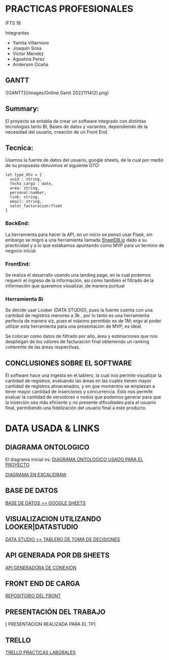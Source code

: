 # PRACTICAS PROFESIONALES

IFTS 18 

Integrantes 
  - Yamila Villarnovo
  - Joaquin Sosa
  - Victor Mendez
  - Agustina Perez
  - Anderson Ocaña

## GANTT
![GANTT](/images/Online Gantt 20221114(2).png)

## Summary:

  El proyecto se entabla de crear un software integrado con distintas tecnologias tanto BI, Bases de datos y variantes, dependiendo de la necesidad del usuario, creación de un Front End.

## Tecnica:
  Usamos la fuente de datos del usuario, google sheets, de la cual por medio de su propuesta obtuvimos el siguiente DTO:
  ```
  let type_dto = {
    uuid : string,
    fecha_carga : date,
    area: string,
    personal:number,
    link: string,
    email: string,
    valor_facturacion:float
  }
  
  ```
 
 ### BackEnd:
 La herramienta para hacer la API, en un inicio se pensó usar Flask, sin embargo se migró a una herramienta llamada [SheetDB.io](https://sheetdb.io/) dado a su practicidad y a lo que estabamos apuntando como MVP para un termino de negocio inicial.
 
 ### FrontEnd:
 
 Se realiza el desarrallo usando una landing page, en la cual podemos requerir  el ingreso de la información, asi como también el filtrado de la información que queremos visualizar, de manera puntual
 
 ### Herramienta Bi
 Se decide usar Looker (DATA STUDIO), pues la fuente cuenta con una cantidad de registros menores a 3k , por lo tanto es una herramienta perfecta de manera viz, pues el máximo permitido es de 1M; ergo al poder utilizar esta herramienta para una presentación de MVP, es ideal.
 
 Se colocan como datos de filtrado por año, área y estimaciones que nos despliegan de los valores de facturación final obteniendo un ranking coherente de las áreas respectivas.
 

## CONCLUSIONES SOBRE EL SOFTWARE

El software hace una ingesta en el tablero, la cual  nos permite visualizar la cantidad de registros, evaluando las áreas en las cuales tienen mayor cantidad de registros almacenados, y en que momentos se empiezan a tener mayor cantidad de inserciones y concurrencia.
Esto nos permite evaluar  la cantidad de servidores o nodos que podemos generar para que la inserción sea más eficiente y no presente dificultades para el usuario final, permitiendo una fidelización del usuario final a este producto.

 
# DATA USADA & LINKS




## DIAGRAMA ONTOLOGICO 
El diagrama inicial es: 
  [DIAGRAMA ONTOLOGICO USADO PARA EL PROYECTO](https://drive.google.com/file/d/1MaRsFZ5jyiCtx7RcAKJqUtWdBasP_rfh/view?usp=share_link)
  
  [DIAGRAMA EN EXCALIDRAW](https://excalidraw.com/#json=MGnp3qWq24SjSlOfAMkEa,rlMOpbzqcHtCjhgBx2RRUQ)

## BASE DE DATOS
  [BASE DE DATOS >> GOOGLE SHEETS](https://docs.google.com/spreadsheets/d/1UmLKL1Iobm_LmqZrgC1Pa7FEd9XipdVNIs0Luyryg4w/edit#gid=0)

## VISUALIZACION UTILIZANDO LOOKER|DATASTUDIO
  [DATA STUDIO >> TABLERO DE TOMA DE DECISIONES](https://datastudio.google.com/reporting/e7c0230a-695f-4d1f-8739-5aca25e415fd)

## API GENERADA POR DB SHEETS
  [API GENERADORA DE CONEXION](https://sheetdb.io/api/v1/l424ztv3cd1h4)
  
## FRONT END DE CARGA
  [REPOSITORIO DEL FRONT](https://github.com/vmendezrojas95/agendaGastos.git)
  
## PRESENTACIÓN DEL TRABAJO
  [ PRESENTACION REALIZADA PARA EL TP]

## TRELLO
  [TRELLO PRACTICAS LABORALES](https://trello.com/b/t1Clc0Ch/tp3-gestor-de-toma-de-bi)

